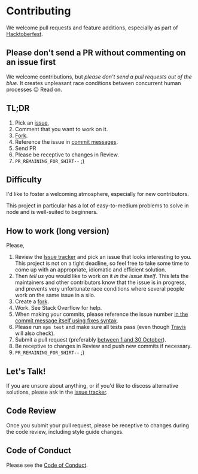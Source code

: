 # Contributing

We welcome pull requests and feature additions, especially as part of [Hacktoberfest][Hacktoberfest].

## Please don't send a PR without commenting on an issue first

We welcome contributions, but _please don't send a pull requests out of the blue_. It creates unpleasant race conditions between concurrent human processes :wink: Read on.

## TL;DR

 1. Pick an [issue][issues],
 1. Comment that you want to work on it.
 1. [Fork][fork].
 1. Reference the issue in [commit messages][fixes].
 1. Send PR
 1. Please be receptive to changes in Review.
 1. `PR_REMAINING_FOR_SHIRT--` [;)][Hacktoberfest]

## Difficulty

I'd like to foster a welcoming atmosphere, especially for new contributors.

This project in particular has a lot of easy-to-medium problems to solve in node and is well-suited to beginners.

## How to work (long version)

Please,
 1. Review the [Issue tracker][issues] and pick an issue that looks interesting to you. This project is not on a tight deadline, so feel free to take some time to come up with an appropriate, idiomatic and efficient solution.
 1. Then _tell us_ you would like to work on it _in the issue itself_. This lets the maintainers and other contributors know that the issue is in progress, and prevents very unfortunate race conditions where several people work on the same issue in a silo.
 1. Create a [fork][fork].
 1. Work. See Stack Overflow for help.
 1. When making your commits, please reference the issue number [in the commit message itself using fixes syntax][fixes].
 1. Please run `npm test` and make sure all tests pass (even though [Travis][travis] will also check).
 1. Submit a pull request (preferably [between 1 and 30 October][Hacktoberfest]).
 1. Be receptive to changes in Review and push new commits if necessary.
 1. `PR_REMAINING_FOR_SHIRT--` [;)][Hacktoberfest]

## Let's Talk!

If you are unsure about anything, or if you'd like to discoss alternative solutions, please ask in the [issue tracker][issues].

## Code Review

Once you submit your pull request, please be receptive to changes during the code review, including style guide changes.

## Code of Conduct

Please see the [Code of Conduct][code].

[Hacktoberfest]: https://hacktoberfest.digitalocean.com
[fork]: https://github.com/michaelsanford/timeout-as-a-service#fork-destination-box
[issues]: https://github.com/michaelsanford/timeout-as-a-service/issues
[fixes]: https://help.github.com/articles/closing-issues-using-keywords
[code]: https://github.com/michaelsanford/timeout-as-a-service/blob/master/code_of_conduct.md
[travis]: https://travis-ci.org/michaelsanford/timeout-as-a-service
